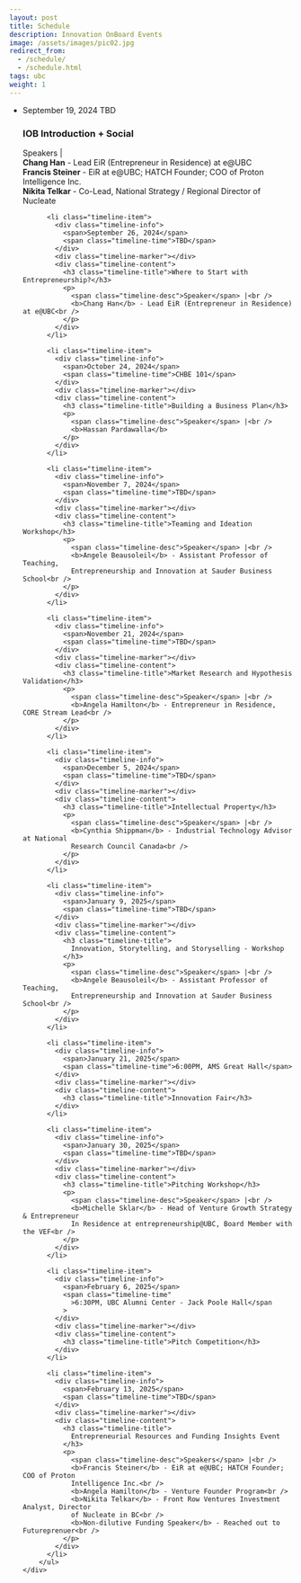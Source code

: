 ```yaml
---
layout: post
title: Schedule
description: Innovation OnBoard Events
image: /assets/images/pic02.jpg
redirect_from:
  - /schedule/
  - /schedule.html
tags: ubc
weight: 1
---
```


<div class="row">
    <div class="12u$(small)">
        <ul class="timeline">
          <li class="timeline-item">
            <div class="timeline-info">
              <span>September 19, 2024</span>
              <span class="timeline-time">TBD</span>
            </div>
            <div class="timeline-marker"></div>
            <div class="timeline-content">
              <h3 class="timeline-title">IOB Introduction + Social</h3>
              <p>
                <span class="timeline-desc">Speakers</span> |<br />
                <b>Chang Han</b> - Lead EiR (Entrepreneur in Residence) at e@UBC<br />
                <b>Francis Steiner</b> - EiR at e@UBC; HATCH Founder; COO of Proton
                Intelligence Inc.<br />
                <b>Nikita Telkar</b> - Co-Lead, National Strategy / Regional Director of
                Nucleate
              </p>
            </div>
          </li>

          <li class="timeline-item">
            <div class="timeline-info">
              <span>September 26, 2024</span>
              <span class="timeline-time">TBD</span>
            </div>
            <div class="timeline-marker"></div>
            <div class="timeline-content">
              <h3 class="timeline-title">Where to Start with Entrepreneurship?</h3>
              <p>
                <span class="timeline-desc">Speaker</span> |<br />
                <b>Chang Han</b> - Lead EiR (Entrepreneur in Residence) at e@UBC<br />
              </p>
            </div>
          </li>

          <li class="timeline-item">
            <div class="timeline-info">
              <span>October 24, 2024</span>
              <span class="timeline-time">CHBE 101</span>
            </div>
            <div class="timeline-marker"></div>
            <div class="timeline-content">
              <h3 class="timeline-title">Building a Business Plan</h3>
              <p>
                <span class="timeline-desc">Speaker</span> |<br />
                <b>Hassan Pardawalla</b>
              </p>
            </div>
          </li>

          <li class="timeline-item">
            <div class="timeline-info">
              <span>November 7, 2024</span>
              <span class="timeline-time">TBD</span>
            </div>
            <div class="timeline-marker"></div>
            <div class="timeline-content">
              <h3 class="timeline-title">Teaming and Ideation Workshop</h3>
              <p>
                <span class="timeline-desc">Speaker</span> |<br />
                <b>Angele Beausoleil</b> - Assistant Professor of Teaching,
                Entrepreneurship and Innovation at Sauder Business School<br />
              </p>
            </div>
          </li>

          <li class="timeline-item">
            <div class="timeline-info">
              <span>November 21, 2024</span>
              <span class="timeline-time">TBD</span>
            </div>
            <div class="timeline-marker"></div>
            <div class="timeline-content">
              <h3 class="timeline-title">Market Research and Hypothesis Validation</h3>
              <p>
                <span class="timeline-desc">Speaker</span> |<br />
                <b>Angela Hamilton</b> - Entrepreneur in Residence, CORE Stream Lead<br />
              </p>
            </div>
          </li>

          <li class="timeline-item">
            <div class="timeline-info">
              <span>December 5, 2024</span>
              <span class="timeline-time">TBD</span>
            </div>
            <div class="timeline-marker"></div>
            <div class="timeline-content">
              <h3 class="timeline-title">Intellectual Property</h3>
              <p>
                <span class="timeline-desc">Speaker</span> |<br />
                <b>Cynthia Shippman</b> - Industrial Technology Advisor at National
                Research Council Canada<br />
              </p>
            </div>
          </li>

          <li class="timeline-item">
            <div class="timeline-info">
              <span>January 9, 2025</span>
              <span class="timeline-time">TBD</span>
            </div>
            <div class="timeline-marker"></div>
            <div class="timeline-content">
              <h3 class="timeline-title">
                Innovation, Storytelling, and Storyselling - Workshop
              </h3>
              <p>
                <span class="timeline-desc">Speaker</span> |<br />
                <b>Angele Beausoleil</b> - Assistant Professor of Teaching,
                Entrepreneurship and Innovation at Sauder Business School<br />
              </p>
            </div>
          </li>

          <li class="timeline-item">
            <div class="timeline-info">
              <span>January 21, 2025</span>
              <span class="timeline-time">6:00PM, AMS Great Hall</span>
            </div>
            <div class="timeline-marker"></div>
            <div class="timeline-content">
              <h3 class="timeline-title">Innovation Fair</h3>
            </div>
          </li>

          <li class="timeline-item">
            <div class="timeline-info">
              <span>January 30, 2025</span>
              <span class="timeline-time">TBD</span>
            </div>
            <div class="timeline-marker"></div>
            <div class="timeline-content">
              <h3 class="timeline-title">Pitching Workshop</h3>
              <p>
                <span class="timeline-desc">Speaker</span> |<br />
                <b>Michelle Sklar</b> - Head of Venture Growth Strategy & Entrepreneur
                In Residence at entrepreneurship@UBC, Board Member with the VEF<br />
              </p>
            </div>
          </li>

          <li class="timeline-item">
            <div class="timeline-info">
              <span>February 6, 2025</span>
              <span class="timeline-time"
                >6:30PM, UBC Alumni Center - Jack Poole Hall</span
              >
            </div>
            <div class="timeline-marker"></div>
            <div class="timeline-content">
              <h3 class="timeline-title">Pitch Competition</h3>
            </div>
          </li>

          <li class="timeline-item">
            <div class="timeline-info">
              <span>February 13, 2025</span>
              <span class="timeline-time">TBD</span>
            </div>
            <div class="timeline-marker"></div>
            <div class="timeline-content">
              <h3 class="timeline-title">
                Entrepreneurial Resources and Funding Insights Event
              </h3>
              <p>
                <span class="timeline-desc">Speakers</span> |<br />
                <b>Francis Steiner</b> - EiR at e@UBC; HATCH Founder; COO of Proton
                Intelligence Inc.<br />
                <b>Angela Hamilton</b> - Venture Founder Program<br />
                <b>Nikita Telkar</b> - Front Row Ventures Investment Analyst, Director
                of Nucleate in BC<br />
                <b>Non-dilutive Funding Speaker</b> - Reached out to Futureprenuer<br />
              </p>
            </div>
          </li>
        </ul>
    </div>

</div>
